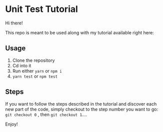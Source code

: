 # Unit Test Tutorial

Hi there! 

This repo is meant to be used along with my tutorial available right here:

## Usage
1. Clone the repository
2. Cd into it
3. Run either `yarn` or `npm i`
4. `yarn test` or `npm test`

## Steps
If you want to follow the steps described in the tutorial and discover each new part of the code, simply checkout to the step number you want to go: `git checkout 0` , then `git checkout 1`....

Enjoy!